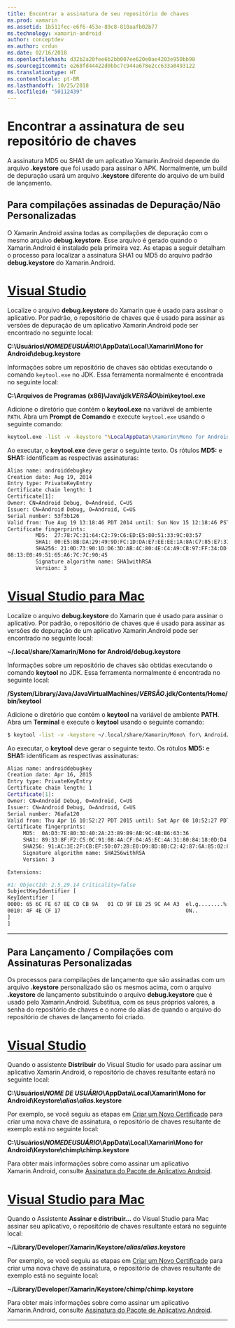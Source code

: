 ```yaml
---
title: Encontrar a assinatura de seu repositório de chaves
ms.prod: xamarin
ms.assetid: 1b511fec-e6f6-453e-89c8-810aafb02b77
ms.technology: xamarin-android
author: conceptdev
ms.author: crdun
ms.date: 02/16/2018
ms.openlocfilehash: d32b2a20fee6b2bb007ee620e0ae4203e950bb98
ms.sourcegitcommit: e268fd44422d0bbc7c944a678e2cc633a0493122
ms.translationtype: HT
ms.contentlocale: pt-BR
ms.lasthandoff: 10/25/2018
ms.locfileid: "50112439"
---
```

# <a name="finding-your-keystores-signature"></a>Encontrar a assinatura de seu repositório de chaves

A assinatura MD5 ou SHA1 de um aplicativo Xamarin.Android depende do arquivo **.keystore** que foi usado para assinar o APK. Normalmente, um build de depuração usará um arquivo **.keystore** diferente do arquivo de um build de lançamento.

## <a name="for-debug--non-custom-signed-builds"></a>Para compilações assinadas de Depuração/Não Personalizadas

O Xamarin.Android assina todas as compilações de depuração com o mesmo arquivo **debug.keystore**. Esse arquivo é gerado quando o Xamarin.Android é instalado pela primeira vez. As etapas a seguir detalham o processo para localizar a assinatura SHA1 ou MD5 do arquivo padrão **debug.keystore** do Xamarin.Android.

# <a name="visual-studiotabwindows"></a>[Visual Studio](#tab/windows)

Localize o arquivo **debug.keystore** do Xamarin que é usado para assinar o aplicativo. Por padrão, o repositório de chaves que é usado para assinar as versões de depuração de um aplicativo Xamarin.Android pode ser encontrado no seguinte local:

**C:\\Usuários\\*NOMEDEUSUÁRIO*\\AppData\\Local\\Xamarin\\Mono for Android\\debug.keystore**

Informações sobre um repositório de chaves são obtidas executando o comando `keytool.exe` no JDK. Essa ferramenta normalmente é encontrada no seguinte local:

**C:\\Arquivos de Programas (x86)\\Java\\jdk*VERSÃO*\\bin\\keytool.exe**

Adicione o diretório que contém o **keytool.exe** na variável de ambiente `PATH`.
Abra um **Prompt de Comando** e execute `keytool.exe` usando o seguinte comando:

```cmd
keytool.exe -list -v -keystore "%LocalAppData%\Xamarin\Mono for Android\debug.keystore" -alias androiddebugkey -storepass android -keypass android
```

Ao executar, o **keytool.exe** deve gerar o seguinte texto. Os rótulos **MD5:** e **SHA1:** identificam as respectivas assinaturas:

```cmd
Alias name: androiddebugkey
Creation date: Aug 19, 2014
Entry type: PrivateKeyEntry
Certificate chain length: 1
Certificate[1]:
Owner: CN=Android Debug, O=Android, C=US
Issuer: CN=Android Debug, O=Android, C=US
Serial number: 53f3b126
Valid from: Tue Aug 19 13:18:46 PDT 2014 until: Sun Nov 15 12:18:46 PST 2043
Certificate fingerprints:
         MD5:  27:78:7C:31:64:C2:79:C6:ED:E5:80:51:33:9C:03:57
         SHA1: 00:E5:8B:DA:29:49:9D:FC:1D:DA:E7:EE:EE:1A:8A:C7:85:E7:31:23
         SHA256: 21:0D:73:90:1D:D6:3D:AB:4C:80:4E:C4:A9:CB:97:FF:34:DD:B4:42:FC:
08:13:E0:49:51:65:A6:7C:7C:90:45
         Signature algorithm name: SHA1withRSA
         Version: 3
```


# <a name="visual-studio-for-mactabmacos"></a>[Visual Studio para Mac](#tab/macos)

Localize o arquivo **debug.keystore** do Xamarin que é usado para assinar o aplicativo. Por padrão, o repositório de chaves que é usado para assinar as versões de depuração de um aplicativo Xamarin.Android pode ser encontrado no seguinte local:

**~/.local/share/Xamarin/Mono for Android/debug.keystore**


Informações sobre um repositório de chaves são obtidas executando o comando **keytool** no JDK. Essa ferramenta normalmente é encontrada no seguinte local:

**/System/Library/Java/JavaVirtualMachines/*VERSÃO*.jdk/Contents/Home/bin/keytool**

Adicione o diretório que contém o **keytool** na variável de ambiente **PATH**.
Abra um **Terminal** e execute o **keytool** usando o seguinte comando:

```bash
$ keytool -list -v -keystore ~/.local/share/Xamarin/Mono\ for\ Android/debug.keystore -alias androiddebugkey -storepass android -keypass android
```

Ao executar, o **keytool** deve gerar o seguinte texto. Os rótulos **MD5:** e **SHA1:** identificam as respectivas assinaturas:

```bash
Alias name: androiddebugkey
Creation date: Apr 16, 2015
Entry type: PrivateKeyEntry
Certificate chain length: 1
Certificate[1]:
Owner: CN=Android Debug, O=Android, C=US
Issuer: CN=Android Debug, O=Android, C=US
Serial number: 76afa120
Valid from: Thu Apr 16 10:52:27 PDT 2015 until: Sat Apr 08 10:52:27 PDT 2045
Certificate fingerprints:
     MD5:  0A:D3:7E:80:3D:40:2A:23:89:B9:AB:9C:4B:B6:63:36
     SHA1: 89:33:8F:F2:C5:0C:91:08:4A:CF:04:A5:EC:4A:31:80:84:18:0D:D4
     SHA256: 91:AC:3E:2F:CB:EF:50:07:2B:E0:D9:8D:8B:C2:42:87:6A:85:02:86:EB:44:84:10:34:02:ED:35:CE:C6:38:47
     Signature algorithm name: SHA256withRSA
     Version: 3

Extensions:

#1: ObjectId: 2.5.29.14 Criticality=false
SubjectKeyIdentifier [
KeyIdentifier [
0000: 65 6C FE 67 8E CD CB 9A   01 CD 9F E8 25 9C A4 A3  el.g........%...
0010: 4F 4E CF 17                                        ON..
]
]
```

-----

## <a name="for-release--custom-signed-builds"></a>Para Lançamento / Compilações com Assinaturas Personalizadas

Os processos para compilações de lançamento que são assinadas com um arquivo **.keystore** personalizado são os mesmos acima, com o arquivo **.keystore** de lançamento substituindo o arquivo **debug.keystore** que é usado pelo Xamarin.Android. Substitua, com os seus próprios valores, a senha do repositório de chaves e o nome do alias de quando o arquivo do repositório de chaves de lançamento foi criado.

# <a name="visual-studiotabwindows"></a>[Visual Studio](#tab/windows)

Quando o assistente **Distribuir** do Visual Studio for usado para assinar um aplicativo Xamarin.Android, o repositório de chaves resultante estará no seguinte local:

**C:\\Usuários\\*NOME DE USUÁRIO*\\AppData\\Local\\Xamarin\\Mono for Android\\Keystore\\*alias*\\*alias*.keystore**

Por exemplo, se você seguiu as etapas em [Criar um Novo Certificado](~/android/deploy-test/signing/index.md#newcertvs) para criar uma nova chave de assinatura, o repositório de chaves resultante de exemplo está no seguinte local:

**C:\\Usuários\\*NOMEDEUSUÁRIO*\\AppData\\Local\\Xamarin\\Mono for Android\\Keystore\\chimp\\chimp.keystore**

Para obter mais informações sobre como assinar um aplicativo Xamarin.Android, consulte [Assinatura do Pacote de Aplicativo Android](~/android/deploy-test/signing/index.md).


# <a name="visual-studio-for-mactabmacos"></a>[Visual Studio para Mac](#tab/macos)

Quando o Assistente **Assinar e distribuir...** do Visual Studio para Mac assinar seu aplicativo, o repositório de chaves resultante estará no seguinte local:

**~/Library/Developer/Xamarin/Keystore/*alias*/*alias*.keystore**

Por exemplo, se você seguiu as etapas em [Criar um Novo Certificado](~/android/deploy-test/signing/index.md#newcertxs) para criar uma nova chave de assinatura, o repositório de chaves resultante de exemplo está no seguinte local:

**~/Library/Developer/Xamarin/Keystore/chimp/chimp.keystore**

Para obter mais informações sobre como assinar um aplicativo Xamarin.Android, consulte [Assinatura do Pacote de Aplicativo Android](~/android/deploy-test/signing/index.md).


-----
